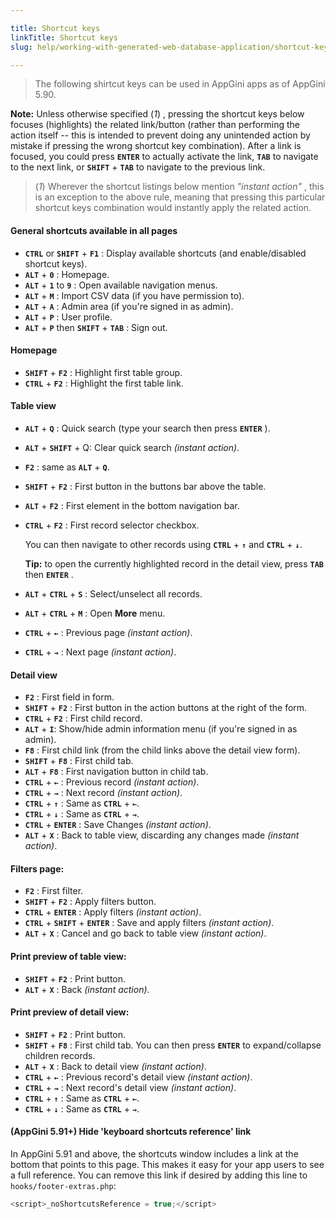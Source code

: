 ```yaml
---

title: Shortcut keys
linkTitle: Shortcut keys
slug: help/working-with-generated-web-database-application/shortcut-keys

---
```


> The following shirtcut keys can be used in AppGini apps as of AppGini
5.90.

**Note:** Unless otherwise specified (*1*) , pressing the shortcut keys
below focuses (highlights) the related link/button (rather than
performing the action itself \-- this is intended to prevent doing any
unintended action by mistake if pressing the wrong shortcut key
combination). After a link is focused, you could press **` ENTER `**
to actually activate the link, **` TAB `** to navigate to the next
link, or **` SHIFT `** + **` TAB `** to navigate to the previous
link.

> (*1*) Wherever the shortcut listings below mention *\"instant action\"*
> , this is an exception to the above rule, meaning that pressing this
> particular shortcut keys combination would instantly apply the related
> action.

#### General shortcuts available in all pages

-   **` CTRL `** or **` SHIFT `** + **` F1 `** : Display available shortcuts (and enable/disabled shortcut keys).
-   **` ALT `** + **` 0 `** : Homepage.
-   **` ALT `** + **` 1 `** to **` 9 `** : Open available navigation menus.    
-   **` ALT `** + **` M `** : Import CSV data (if you have permission to).
-   **` ALT `** + **` A `** : Admin area (if you're signed in as admin).    
-   **` ALT `** + **` P `** : User profile.
-   **` ALT `** + **` P `** then **` SHIFT `** + **` TAB `** : Sign out.

#### Homepage

-   **` SHIFT `** + **` F2 `** : Highlight first table group.
-   **` CTRL `** + **` F2 `** : Highlight the first table link.

#### Table view

-   **` ALT `** + **` Q `** : Quick search (type your search then press **` ENTER `** ).
-   **` ALT `** + **` SHIFT `** + Q: Clear quick search *(instant action)*.
-   **` F2 `** : same as **` ALT `** + **` Q `**.    
-   **` SHIFT `** + **` F2 `** : First button in the buttons bar above the table.
-   **` ALT `** + **` F2 `** : First element in the bottom navigation bar.
-   **` CTRL `** + **` F2 `** : First record selector checkbox.
    
    You can then navigate to other records using **` CTRL `** + **` ↑ `**
    and **` CTRL `** + **` ↓ `**.
    
    **Tip:** to open the currently highlighted record in the detail
    view, press **` TAB `** then **` ENTER `** .
    
-   **` ALT `** + **` CTRL `** + **` S `** : Select/unselect all records.
-   **` ALT `** + **` CTRL `** + **` M `** : Open **More** menu.    
-   **` CTRL `** + **` ← `** : Previous page *(instant action)*.
-   **` CTRL `** + **` → `** : Next page *(instant action)*.

#### Detail view

-   **` F2 `** : First field in form.
-   **` SHIFT `** + **` F2 `** : First button in the action buttons at the right of the form.
-   **` CTRL `** + **` F2 `** : First child record.    
-   **` ALT `** + **` I `**: Show/hide admin information menu (if you're signed in as admin).    
-   **` F8 `** : First child link (from the child links above the detail view form).
-   **` SHIFT `** + **` F8 `** : First child tab.
-   **` ALT `** + **` F8 `** : First navigation button in child tab.    
-   **` CTRL `** + **` ← `** : Previous record *(instant action)*.
-   **` CTRL `** + **` → `** : Next record *(instant action)*.
-   **` CTRL `** + **` ↑ `** : Same as **` CTRL `** + **` ← `**.
-   **` CTRL `** + **` ↓ `** : Same as **` CTRL `** + **` → `**.    
-   **` CTRL `** + **` ENTER `** : Save Changes *(instant action)*.
-   **` ALT `** + **` X `** : Back to table view, discarding any changes made *(instant action)*.

#### Filters page:

-   **` F2 `** : First filter.
-   **` SHIFT `** + **` F2 `** : Apply filters button.
-   **` CTRL `** + **` ENTER `** : Apply filters *(instant action)*.
-   **` CTRL `** + **` SHIFT `** + **` ENTER `** : Save and apply filters *(instant action)*.
-   **` ALT `** + **` X `** : Cancel and go back to table view *(instant action)*.

#### Print preview of table view:

-   **` SHIFT `** + **` F2 `** : Print button.
-   **` ALT `** + **` X `** : Back *(instant action)*.

#### Print preview of detail view:

-   **` SHIFT `** + **` F2 `** : Print button.
-   **` SHIFT `** + **` F8 `** : First child tab. You can then press
    **` ENTER `** to expand/collapse children records.
-   **` ALT `** + **` X `** : Back to detail view *(instant action)*.    
-   **` CTRL `** + **` ← `** : Previous record's detail view *(instant action)*.
-   **` CTRL `** + **` → `** : Next record's detail view *(instant action)*.
-   **` CTRL `** + **` ↑ `** : Same as **` CTRL `** + **` ← `**.
-   **` CTRL `** + **` ↓ `** : Same as **` CTRL `** + **` → `**.

#### (AppGini 5.91+) Hide 'keyboard shortcuts reference' link

In AppGini 5.91 and above, the shortcuts window includes a link at the
bottom that points to this page. This makes it easy for your app users
to see a full reference. You can remove this link if desired by adding
this line to `hooks/footer-extras.php`:

```javascript
<script>_noShortcutsReference = true;</script>
```
